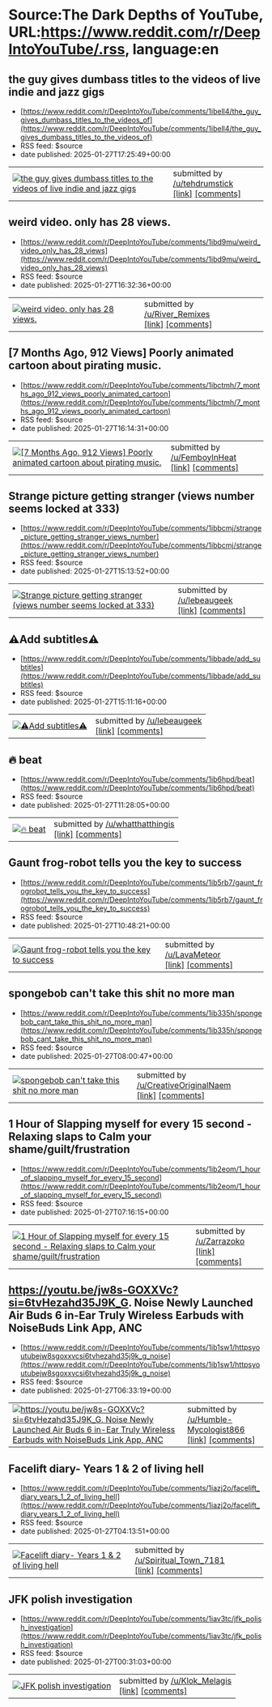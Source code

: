 # Source:The Dark Depths of YouTube, URL:https://www.reddit.com/r/DeepIntoYouTube/.rss, language:en

## the guy gives dumbass titles to the videos of live indie and jazz gigs
 - [https://www.reddit.com/r/DeepIntoYouTube/comments/1ibell4/the_guy_gives_dumbass_titles_to_the_videos_of](https://www.reddit.com/r/DeepIntoYouTube/comments/1ibell4/the_guy_gives_dumbass_titles_to_the_videos_of)
 - RSS feed: $source
 - date published: 2025-01-27T17:25:49+00:00

<table> <tr><td> <a href="https://www.reddit.com/r/DeepIntoYouTube/comments/1ibell4/the_guy_gives_dumbass_titles_to_the_videos_of/"> <img src="https://external-preview.redd.it/HnhQedOl3v5kRooNkucclS8xbVp83lHpBHBdPsj9nX4.jpg?width=320&amp;crop=smart&amp;auto=webp&amp;s=588493644f11e3706cb877ed3a4ed4a3df9d9c2c" alt="the guy gives dumbass titles to the videos of live indie and jazz gigs" title="the guy gives dumbass titles to the videos of live indie and jazz gigs" /> </a> </td><td> &#32; submitted by &#32; <a href="https://www.reddit.com/user/tehdrumstick"> /u/tehdrumstick </a> <br/> <span><a href="https://youtu.be/Mhou0zXGnUw?si=NkHXMwJk3WUZyups">[link]</a></span> &#32; <span><a href="https://www.reddit.com/r/DeepIntoYouTube/comments/1ibell4/the_guy_gives_dumbass_titles_to_the_videos_of/">[comments]</a></span> </td></tr></table>

## weird video. only has 28 views.
 - [https://www.reddit.com/r/DeepIntoYouTube/comments/1ibd9mu/weird_video_only_has_28_views](https://www.reddit.com/r/DeepIntoYouTube/comments/1ibd9mu/weird_video_only_has_28_views)
 - RSS feed: $source
 - date published: 2025-01-27T16:32:36+00:00

<table> <tr><td> <a href="https://www.reddit.com/r/DeepIntoYouTube/comments/1ibd9mu/weird_video_only_has_28_views/"> <img src="https://external-preview.redd.it/QW2t5TsDro4AVfiFUn8LKMy_fRcGR-9-gTJW67keIAk.jpg?width=320&amp;crop=smart&amp;auto=webp&amp;s=0777d31f7640be31db1f7017a73b2b4ee55566a6" alt="weird video. only has 28 views." title="weird video. only has 28 views." /> </a> </td><td> &#32; submitted by &#32; <a href="https://www.reddit.com/user/River_Remixes"> /u/River_Remixes </a> <br/> <span><a href="https://youtu.be/mA9AMj6eUE0?si=EB3gExOKSZYT98nj">[link]</a></span> &#32; <span><a href="https://www.reddit.com/r/DeepIntoYouTube/comments/1ibd9mu/weird_video_only_has_28_views/">[comments]</a></span> </td></tr></table>

## [7 Months Ago, 912 Views] Poorly animated cartoon about pirating music.
 - [https://www.reddit.com/r/DeepIntoYouTube/comments/1ibctmh/7_months_ago_912_views_poorly_animated_cartoon](https://www.reddit.com/r/DeepIntoYouTube/comments/1ibctmh/7_months_ago_912_views_poorly_animated_cartoon)
 - RSS feed: $source
 - date published: 2025-01-27T16:14:31+00:00

<table> <tr><td> <a href="https://www.reddit.com/r/DeepIntoYouTube/comments/1ibctmh/7_months_ago_912_views_poorly_animated_cartoon/"> <img src="https://external-preview.redd.it/jt4vvSoMIAZWVjyoewRdJx40sCquXVa1juN3BjpfnUY.jpg?width=320&amp;crop=smart&amp;auto=webp&amp;s=9abe68f9fe8b2d7f42e9673f453c913f7c982f97" alt="[7 Months Ago, 912 Views] Poorly animated cartoon about pirating music." title="[7 Months Ago, 912 Views] Poorly animated cartoon about pirating music." /> </a> </td><td> &#32; submitted by &#32; <a href="https://www.reddit.com/user/FemboylnHeat"> /u/FemboylnHeat </a> <br/> <span><a href="https://youtu.be/t7-aucp1PUk?si=zWnmLwM1os_ixRi0">[link]</a></span> &#32; <span><a href="https://www.reddit.com/r/DeepIntoYouTube/comments/1ibctmh/7_months_ago_912_views_poorly_animated_cartoon/">[comments]</a></span> </td></tr></table>

## Strange picture getting stranger (views number seems locked at 333)
 - [https://www.reddit.com/r/DeepIntoYouTube/comments/1ibbcmj/strange_picture_getting_stranger_views_number](https://www.reddit.com/r/DeepIntoYouTube/comments/1ibbcmj/strange_picture_getting_stranger_views_number)
 - RSS feed: $source
 - date published: 2025-01-27T15:13:52+00:00

<table> <tr><td> <a href="https://www.reddit.com/r/DeepIntoYouTube/comments/1ibbcmj/strange_picture_getting_stranger_views_number/"> <img src="https://external-preview.redd.it/5KAfsOhno-KR-Vvn9F14yFaa1cC2fl_qqrx-VQmL_Ws.jpg?width=320&amp;crop=smart&amp;auto=webp&amp;s=225654be08e8a97e0433662b272f5eb72557650c" alt="Strange picture getting stranger (views number seems locked at 333)" title="Strange picture getting stranger (views number seems locked at 333)" /> </a> </td><td> &#32; submitted by &#32; <a href="https://www.reddit.com/user/lebeaugeek"> /u/lebeaugeek </a> <br/> <span><a href="https://youtu.be/nL1m6pSuR8Y?si=BY0MJZBS0HG1fbEP">[link]</a></span> &#32; <span><a href="https://www.reddit.com/r/DeepIntoYouTube/comments/1ibbcmj/strange_picture_getting_stranger_views_number/">[comments]</a></span> </td></tr></table>

## ⚠️Add subtitles⚠️
 - [https://www.reddit.com/r/DeepIntoYouTube/comments/1ibbade/add_subtitles](https://www.reddit.com/r/DeepIntoYouTube/comments/1ibbade/add_subtitles)
 - RSS feed: $source
 - date published: 2025-01-27T15:11:16+00:00

<table> <tr><td> <a href="https://www.reddit.com/r/DeepIntoYouTube/comments/1ibbade/add_subtitles/"> <img src="https://external-preview.redd.it/RT4eogV8YKU5BsvPkJv6f7egomNv8crDhw8h-xe4iSo.jpg?width=320&amp;crop=smart&amp;auto=webp&amp;s=10b28113c157758c0f5bb8dec848c6956c157586" alt="⚠️Add subtitles⚠️" title="⚠️Add subtitles⚠️" /> </a> </td><td> &#32; submitted by &#32; <a href="https://www.reddit.com/user/lebeaugeek"> /u/lebeaugeek </a> <br/> <span><a href="https://youtu.be/1yC5y8Kzx74?si=Xr3xhbPlnC_jkHMo">[link]</a></span> &#32; <span><a href="https://www.reddit.com/r/DeepIntoYouTube/comments/1ibbade/add_subtitles/">[comments]</a></span> </td></tr></table>

## 🔥 beat
 - [https://www.reddit.com/r/DeepIntoYouTube/comments/1ib6hpd/beat](https://www.reddit.com/r/DeepIntoYouTube/comments/1ib6hpd/beat)
 - RSS feed: $source
 - date published: 2025-01-27T11:28:05+00:00

<table> <tr><td> <a href="https://www.reddit.com/r/DeepIntoYouTube/comments/1ib6hpd/beat/"> <img src="https://external-preview.redd.it/9HF6WYAlBGmg6ekLwalD9jY5i9VSLAaqaESW12Bu2lc.jpg?width=320&amp;crop=smart&amp;auto=webp&amp;s=43586f1f0a8ba2967fb4002414694dfd459df648" alt="🔥 beat" title="🔥 beat" /> </a> </td><td> &#32; submitted by &#32; <a href="https://www.reddit.com/user/whatthatthingis"> /u/whatthatthingis </a> <br/> <span><a href="https://www.youtube.com/watch?v=2WhxyeJ1-FE">[link]</a></span> &#32; <span><a href="https://www.reddit.com/r/DeepIntoYouTube/comments/1ib6hpd/beat/">[comments]</a></span> </td></tr></table>

## Gaunt frog-robot tells you the key to success
 - [https://www.reddit.com/r/DeepIntoYouTube/comments/1ib5rb7/gaunt_frogrobot_tells_you_the_key_to_success](https://www.reddit.com/r/DeepIntoYouTube/comments/1ib5rb7/gaunt_frogrobot_tells_you_the_key_to_success)
 - RSS feed: $source
 - date published: 2025-01-27T10:48:21+00:00

<table> <tr><td> <a href="https://www.reddit.com/r/DeepIntoYouTube/comments/1ib5rb7/gaunt_frogrobot_tells_you_the_key_to_success/"> <img src="https://external-preview.redd.it/7qN0Ky0mUW3YvqIedRI_r7GTy-DN77_PvciH5P8jo4s.jpg?width=320&amp;crop=smart&amp;auto=webp&amp;s=209a0fd4aba2ee51f7304831a6a20da860b37285" alt="Gaunt frog-robot tells you the key to success" title="Gaunt frog-robot tells you the key to success" /> </a> </td><td> &#32; submitted by &#32; <a href="https://www.reddit.com/user/LavaMeteor"> /u/LavaMeteor </a> <br/> <span><a href="https://youtu.be/5H9KcAeWetA">[link]</a></span> &#32; <span><a href="https://www.reddit.com/r/DeepIntoYouTube/comments/1ib5rb7/gaunt_frogrobot_tells_you_the_key_to_success/">[comments]</a></span> </td></tr></table>

## spongebob can't take this shit no more man
 - [https://www.reddit.com/r/DeepIntoYouTube/comments/1ib335h/spongebob_cant_take_this_shit_no_more_man](https://www.reddit.com/r/DeepIntoYouTube/comments/1ib335h/spongebob_cant_take_this_shit_no_more_man)
 - RSS feed: $source
 - date published: 2025-01-27T08:00:47+00:00

<table> <tr><td> <a href="https://www.reddit.com/r/DeepIntoYouTube/comments/1ib335h/spongebob_cant_take_this_shit_no_more_man/"> <img src="https://external-preview.redd.it/KwwSh2xBS1NYSNLdNW4XMyW0efAQd7q6xtYl2ZLIyX0.jpg?width=320&amp;crop=smart&amp;auto=webp&amp;s=e655fc6338e305754587319ffc653b6394be296e" alt="spongebob can't take this shit no more man" title="spongebob can't take this shit no more man" /> </a> </td><td> &#32; submitted by &#32; <a href="https://www.reddit.com/user/CreativeOriginalNaem"> /u/CreativeOriginalNaem </a> <br/> <span><a href="https://youtu.be/CgidXtb3H48?si=HSoMXUra-b_Hb4UY">[link]</a></span> &#32; <span><a href="https://www.reddit.com/r/DeepIntoYouTube/comments/1ib335h/spongebob_cant_take_this_shit_no_more_man/">[comments]</a></span> </td></tr></table>

## 1 Hour of Slapping myself for every 15 second - Relaxing slaps to Calm your shame/guilt/frustration
 - [https://www.reddit.com/r/DeepIntoYouTube/comments/1ib2eom/1_hour_of_slapping_myself_for_every_15_second](https://www.reddit.com/r/DeepIntoYouTube/comments/1ib2eom/1_hour_of_slapping_myself_for_every_15_second)
 - RSS feed: $source
 - date published: 2025-01-27T07:16:15+00:00

<table> <tr><td> <a href="https://www.reddit.com/r/DeepIntoYouTube/comments/1ib2eom/1_hour_of_slapping_myself_for_every_15_second/"> <img src="https://external-preview.redd.it/IlTxKlcyD8VdtOaSvvOjHISP1g-94zQxiqzUzqaALao.jpg?width=320&amp;crop=smart&amp;auto=webp&amp;s=fb0fed6fe945b4dcf2f29de805ffb08ea3872735" alt="1 Hour of Slapping myself for every 15 second - Relaxing slaps to Calm your shame/guilt/frustration" title="1 Hour of Slapping myself for every 15 second - Relaxing slaps to Calm your shame/guilt/frustration" /> </a> </td><td> &#32; submitted by &#32; <a href="https://www.reddit.com/user/Zarrazoko"> /u/Zarrazoko </a> <br/> <span><a href="https://youtu.be/sbdrP26D7vw?si=lisy3ECX3Kt6cfiL">[link]</a></span> &#32; <span><a href="https://www.reddit.com/r/DeepIntoYouTube/comments/1ib2eom/1_hour_of_slapping_myself_for_every_15_second/">[comments]</a></span> </td></tr></table>

## https://youtu.be/jw8s-GOXXVc?si=6tvHezahd35J9K_G. Noise Newly Launched Air Buds 6 in-Ear Truly Wireless Earbuds with NoiseBuds Link App, ANC
 - [https://www.reddit.com/r/DeepIntoYouTube/comments/1ib1sw1/httpsyoutubejw8sgoxxvcsi6tvhezahd35j9k_g_noise](https://www.reddit.com/r/DeepIntoYouTube/comments/1ib1sw1/httpsyoutubejw8sgoxxvcsi6tvhezahd35j9k_g_noise)
 - RSS feed: $source
 - date published: 2025-01-27T06:33:19+00:00

<table> <tr><td> <a href="https://www.reddit.com/r/DeepIntoYouTube/comments/1ib1sw1/httpsyoutubejw8sgoxxvcsi6tvhezahd35j9k_g_noise/"> <img src="https://external-preview.redd.it/hSCFkniZW3IEe7ccVYYpbi2kh4bRpbTPAyudwz26c_E.jpg?width=320&amp;crop=smart&amp;auto=webp&amp;s=b78bd3d2580d81725df21006d1f45cded37ad366" alt="https://youtu.be/jw8s-GOXXVc?si=6tvHezahd35J9K_G. Noise Newly Launched Air Buds 6 in-Ear Truly Wireless Earbuds with NoiseBuds Link App, ANC" title="https://youtu.be/jw8s-GOXXVc?si=6tvHezahd35J9K_G. Noise Newly Launched Air Buds 6 in-Ear Truly Wireless Earbuds with NoiseBuds Link App, ANC" /> </a> </td><td> &#32; submitted by &#32; <a href="https://www.reddit.com/user/Humble-Mycologist866"> /u/Humble-Mycologist866 </a> <br/> <span><a href="https://youtu.be/jw8s-GOXXVc?si=6tvHezahd35J9K_G">[link]</a></span> &#32; <span><a href="https://www.reddit.com/r/DeepIntoYouTube/comments/1ib1sw1/httpsyoutubejw8sgoxxvcsi6tvhezahd35j9k_g_noise/">[comments]</a></span> </td></tr></table>

## Facelift diary- Years 1 & 2 of living hell
 - [https://www.reddit.com/r/DeepIntoYouTube/comments/1iazj2o/facelift_diary_years_1_2_of_living_hell](https://www.reddit.com/r/DeepIntoYouTube/comments/1iazj2o/facelift_diary_years_1_2_of_living_hell)
 - RSS feed: $source
 - date published: 2025-01-27T04:13:51+00:00

<table> <tr><td> <a href="https://www.reddit.com/r/DeepIntoYouTube/comments/1iazj2o/facelift_diary_years_1_2_of_living_hell/"> <img src="https://external-preview.redd.it/SSNPA8m3ssph5NuFsKI9Z-MHOUSHm6txi7osXNJ9ONc.jpg?width=320&amp;crop=smart&amp;auto=webp&amp;s=9c96a8fa2d83a80a120716e2e927cbcc59f8ca52" alt="Facelift diary- Years 1 &amp; 2 of living hell" title="Facelift diary- Years 1 &amp; 2 of living hell" /> </a> </td><td> &#32; submitted by &#32; <a href="https://www.reddit.com/user/Spiritual_Town_7181"> /u/Spiritual_Town_7181 </a> <br/> <span><a href="https://youtu.be/2PT9k1rvH3k?si=N8Sx-77rZzPOOWNa">[link]</a></span> &#32; <span><a href="https://www.reddit.com/r/DeepIntoYouTube/comments/1iazj2o/facelift_diary_years_1_2_of_living_hell/">[comments]</a></span> </td></tr></table>

## JFK polish investigation
 - [https://www.reddit.com/r/DeepIntoYouTube/comments/1iav3tc/jfk_polish_investigation](https://www.reddit.com/r/DeepIntoYouTube/comments/1iav3tc/jfk_polish_investigation)
 - RSS feed: $source
 - date published: 2025-01-27T00:31:03+00:00

<table> <tr><td> <a href="https://www.reddit.com/r/DeepIntoYouTube/comments/1iav3tc/jfk_polish_investigation/"> <img src="https://external-preview.redd.it/MHIOn-U0JIdCNen-G44zDkQRV66qoMQJsWBID4sAfCg.jpg?width=320&amp;crop=smart&amp;auto=webp&amp;s=8dffeb09355c0ef620d50c42ee31a1f8efcfee94" alt="JFK polish investigation" title="JFK polish investigation" /> </a> </td><td> &#32; submitted by &#32; <a href="https://www.reddit.com/user/Klok_Melagis"> /u/Klok_Melagis </a> <br/> <span><a href="https://www.youtube.com/watch?v=vy0nVAle-Uc">[link]</a></span> &#32; <span><a href="https://www.reddit.com/r/DeepIntoYouTube/comments/1iav3tc/jfk_polish_investigation/">[comments]</a></span> </td></tr></table>

